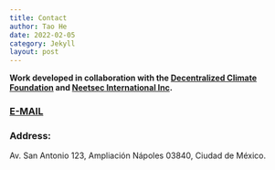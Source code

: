 ```yaml
---
title: Contact
author: Tao He
date: 2022-02-05
category: Jekyll
layout: post
---
```


**Work developed in collaboration with the [Decentralized Climate Foundation](https://decentralizedclimate.org) and [Neetsec International Inc](https://neetsec.com).**

### [E-MAIL](mailto:contact@decentralizedclimate.org)

### Address:
Av. San Antonio 123, Ampliación Nápoles
03840, Ciudad de México.


